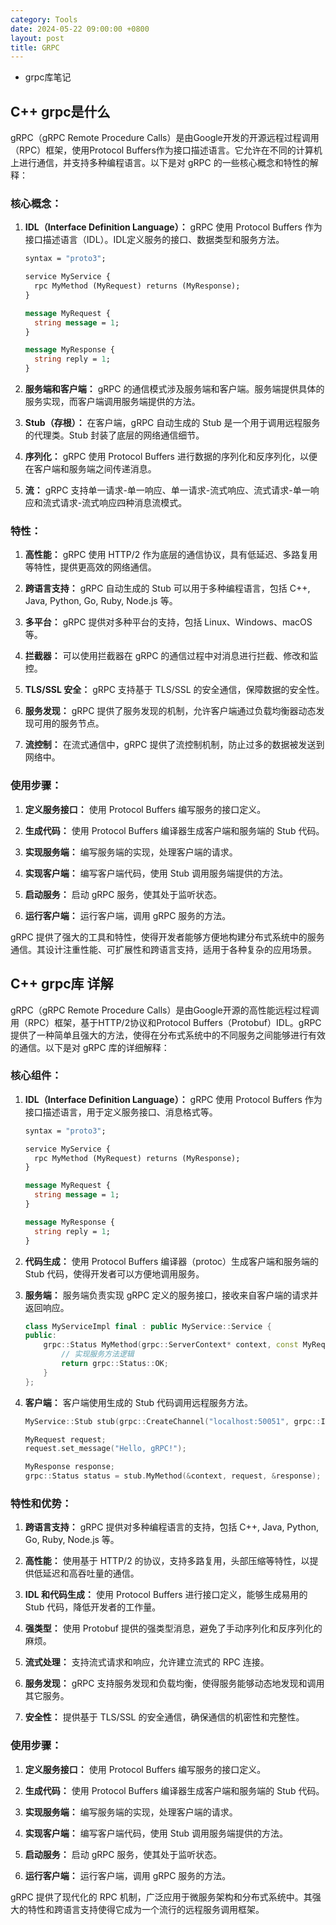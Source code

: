 ```yaml
---
category: Tools
date: 2024-05-22 09:00:00 +0800
layout: post
title: GRPC
---
```


+ grpc库笔记

## C++ grpc是什么

gRPC（gRPC Remote Procedure Calls）是由Google开发的开源远程过程调用（RPC）框架，使用Protocol Buffers作为接口描述语言。它允许在不同的计算机上进行通信，并支持多种编程语言。以下是对 gRPC 的一些核心概念和特性的解释：

### 核心概念：

1. **IDL（Interface Definition Language）：** gRPC 使用 Protocol Buffers 作为接口描述语言（IDL）。IDL定义服务的接口、数据类型和服务方法。

    ```proto
    syntax = "proto3";

    service MyService {
      rpc MyMethod (MyRequest) returns (MyResponse);
    }

    message MyRequest {
      string message = 1;
    }

    message MyResponse {
      string reply = 1;
    }
    ```

2. **服务端和客户端：** gRPC 的通信模式涉及服务端和客户端。服务端提供具体的服务实现，而客户端调用服务端提供的方法。

3. **Stub（存根）：** 在客户端，gRPC 自动生成的 Stub 是一个用于调用远程服务的代理类。Stub 封装了底层的网络通信细节。

4. **序列化：** gRPC 使用 Protocol Buffers 进行数据的序列化和反序列化，以便在客户端和服务端之间传递消息。

5. **流：** gRPC 支持单一请求-单一响应、单一请求-流式响应、流式请求-单一响应和流式请求-流式响应四种消息流模式。

### 特性：

1. **高性能：** gRPC 使用 HTTP/2 作为底层的通信协议，具有低延迟、多路复用等特性，提供更高效的网络通信。

2. **跨语言支持：** gRPC 自动生成的 Stub 可以用于多种编程语言，包括 C++, Java, Python, Go, Ruby, Node.js 等。

3. **多平台：** gRPC 提供对多种平台的支持，包括 Linux、Windows、macOS 等。

4. **拦截器：** 可以使用拦截器在 gRPC 的通信过程中对消息进行拦截、修改和监控。

5. **TLS/SSL 安全：** gRPC 支持基于 TLS/SSL 的安全通信，保障数据的安全性。

6. **服务发现：** gRPC 提供了服务发现的机制，允许客户端通过负载均衡器动态发现可用的服务节点。

7. **流控制：** 在流式通信中，gRPC 提供了流控制机制，防止过多的数据被发送到网络中。

### 使用步骤：

1. **定义服务接口：** 使用 Protocol Buffers 编写服务的接口定义。

2. **生成代码：** 使用 Protocol Buffers 编译器生成客户端和服务端的 Stub 代码。

3. **实现服务端：** 编写服务端的实现，处理客户端的请求。

4. **实现客户端：** 编写客户端代码，使用 Stub 调用服务端提供的方法。

5. **启动服务：** 启动 gRPC 服务，使其处于监听状态。

6. **运行客户端：** 运行客户端，调用 gRPC 服务的方法。

gRPC 提供了强大的工具和特性，使得开发者能够方便地构建分布式系统中的服务通信。其设计注重性能、可扩展性和跨语言支持，适用于各种复杂的应用场景。

## C++ grpc库 详解

gRPC（gRPC Remote Procedure Calls）是由Google开源的高性能远程过程调用（RPC）框架，基于HTTP/2协议和Protocol Buffers（Protobuf）IDL。gRPC 提供了一种简单且强大的方法，使得在分布式系统中的不同服务之间能够进行有效的通信。以下是对 gRPC 库的详细解释：

### 核心组件：

1. **IDL（Interface Definition Language）：** gRPC 使用 Protocol Buffers 作为接口描述语言，用于定义服务接口、消息格式等。

    ```proto
    syntax = "proto3";

    service MyService {
      rpc MyMethod (MyRequest) returns (MyResponse);
    }

    message MyRequest {
      string message = 1;
    }

    message MyResponse {
      string reply = 1;
    }
    ```

2. **代码生成：** 使用 Protocol Buffers 编译器（protoc）生成客户端和服务端的 Stub 代码，使得开发者可以方便地调用服务。

3. **服务端：** 服务端负责实现 gRPC 定义的服务接口，接收来自客户端的请求并返回响应。

    ```cpp
    class MyServiceImpl final : public MyService::Service {
    public:
        grpc::Status MyMethod(grpc::ServerContext* context, const MyRequest* request, MyResponse* response) override {
            // 实现服务方法逻辑
            return grpc::Status::OK;
        }
    };
    ```

4. **客户端：** 客户端使用生成的 Stub 代码调用远程服务方法。

    ```cpp
    MyService::Stub stub(grpc::CreateChannel("localhost:50051", grpc::InsecureChannelCredentials()));

    MyRequest request;
    request.set_message("Hello, gRPC!");

    MyResponse response;
    grpc::Status status = stub.MyMethod(&context, request, &response);
    ```

### 特性和优势：

1. **跨语言支持：** gRPC 提供对多种编程语言的支持，包括 C++, Java, Python, Go, Ruby, Node.js 等。

2. **高性能：** 使用基于 HTTP/2 的协议，支持多路复用，头部压缩等特性，以提供低延迟和高吞吐量的通信。

3. **IDL 和代码生成：** 使用 Protocol Buffers 进行接口定义，能够生成易用的 Stub 代码，降低开发者的工作量。

4. **强类型：** 使用 Protobuf 提供的强类型消息，避免了手动序列化和反序列化的麻烦。

5. **流式处理：** 支持流式请求和响应，允许建立流式的 RPC 连接。

6. **服务发现：** gRPC 支持服务发现和负载均衡，使得服务能够动态地发现和调用其它服务。

7. **安全性：** 提供基于 TLS/SSL 的安全通信，确保通信的机密性和完整性。

### 使用步骤：

1. **定义服务接口：** 使用 Protocol Buffers 编写服务的接口定义。

2. **生成代码：** 使用 Protocol Buffers 编译器生成客户端和服务端的 Stub 代码。

3. **实现服务端：** 编写服务端的实现，处理客户端的请求。

4. **实现客户端：** 编写客户端代码，使用 Stub 调用服务端提供的方法。

5. **启动服务：** 启动 gRPC 服务，使其处于监听状态。

6. **运行客户端：** 运行客户端，调用 gRPC 服务的方法。

gRPC 提供了现代化的 RPC 机制，广泛应用于微服务架构和分布式系统中。其强大的特性和跨语言支持使得它成为一个流行的远程服务调用框架。